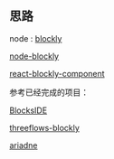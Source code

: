 ## 思路
node : 
[blockly](https://github.com/google/blockly)

[node-blockly](https://github.com/mo4islona/node-blockly/blob/master/test/browser/index.js)

[react-blockly-component](https://github.com/patientslikeme/react-blockly-component)

参考已经完成的项目：

[BlocksIDE](https://github.com/JC-Orozco/BlocksIDE)

[threeflows-blockly](https://github.com/mit-teaching-systems-lab/threeflows-blockly/blob/8ea104feb83df3f35c2438018abfa8dff4d029bb/ui/src/BlocklyContainer.js)

[ariadne](https://github.com/melbings/ariadne/blob/205ebd53cfda94c76f72a202b446499502261127/src/app/js/Components/BlocklyComponent.js)


